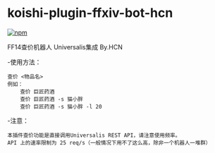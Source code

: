 # koishi-plugin-ffxiv-bot-hcn

[![npm](https://img.shields.io/npm/v/koishi-plugin-ffxiv-bot-hcn?style=flat-square)](https://www.npmjs.com/package/koishi-plugin-ffxiv-bot-hcn)

FF14查价机器人 Universalis集成 By.HCN

-使用方法：

    查价 <物品名>
    例如：
        查价 巨匠药酒
        查价 巨匠药酒 -s 猫小胖
        查价 巨匠药酒 -s 猫小胖 -l 20

-注意：

    本插件查价功能是直接调用Universalis REST API，请注意使用频率。
    API 上的速率限制为 25 req/s（一般情况下用不了这么高，除非一个机器人一堆群）
    
